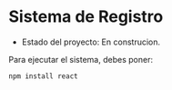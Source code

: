 <h1> Sistema de Registro </h1>

- Estado del proyecto: En construcion.
  
Para ejecutar el sistema, debes poner:

```npm install react```
